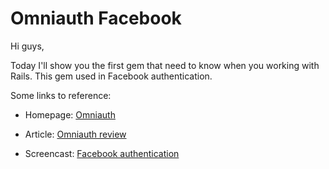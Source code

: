 Omniauth Facebook
=========================

Hi guys,

Today I'll show you the first gem that need to know when you working with Rails. This gem used in Facebook authentication.

Some links to reference:

* Homepage: [Omniauth](https://github.com/mkdynamic/omniauth-facebook)

* Article: [Omniauth review](https://github.com/plataformatec/devise/wiki/OmniAuth:-Overview)

* Screencast: [Facebook authentication](http://railscasts.com/episodes/360-facebook-authentication?view=asciicast)